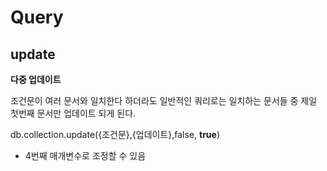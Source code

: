 # Query

## update

__다중 업데이트__

조건문이 여러 문서와 일치한다 하더라도 일반적인 쿼리로는 일치하는 문서들 중 제일 첫번째 문서만 업데이트 되게 된다. 

db.collection.update({조건문},{업데이트},false, __true__)

- 4번째 매개변수로 조정할 수 있음
